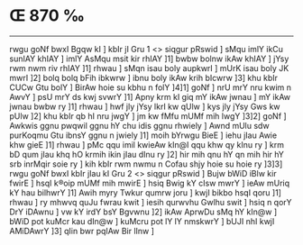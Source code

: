 # Œ 870 ‰
---
rwgu goNf bwxI Bgqw kI ] kbIr jI Gru 1
<> siqgur pRswid ]
sMqu imlY ikCu sunIAY khIAY ] imlY AsMqu msit kir rhIAY ]1] bwbw
bolnw ikAw khIAY ] jYsy rwm nwm riv rhIAY ]1] rhwau ] sMqn isau boly
aupkwrI ] mUrK isau boly JK mwrI ]2] bolq bolq bFih ibkwrw ] ibnu
boly ikAw krih bIcwrw ]3] khu kbIr CUCw Gtu bolY ] BirAw hoie su kbhu
n folY ]4]1] goNf ] nrU mrY nru kwim n AwvY ] psU mrY ds kwj svwrY
]1] Apny krm kI giq mY ikAw jwnau ] mY ikAw jwnau bwbw ry ]1]
rhwau ] hwf jly jYsy lkrI kw qUlw ] kys jly jYsy Gws kw pUlw ]2] khu
kbIr qb hI nru jwgY ] jm kw fMfu mUMf mih lwgY ]3]2] goNf ] Awkwis
ggnu pwqwil ggnu hY chu idis ggnu rhwiely ] Awnd mUlu sdw purKoqmu
Gtu ibnsY ggnu n jwiely ]1] moih bYrwgu BieE ] iehu jIau Awie khw
gieE ]1] rhwau ] pMc qqu imil kwieAw kIn@I qqu khw qy kInu ry ] krm
bD qum jIau khq hO krmih ikin jIau dInu ry ]2] hir mih qnu hY qn
mih hir hY srb inrMqir soie ry ] kih kbIr rwm nwmu n Cofau shjy hoie
su hoie ry ]3]3]
rwgu goNf bwxI kbIr jIau kI Gru 2
<> siqgur pRswid ]
Bujw bWiD iBlw kir fwirE ] hsqI k®oip mUMf mih mwirE ] hsiq Bwig kY
cIsw mwrY ] ieAw mUriq kY hau bilhwrY ]1] Awih myry Twkur qumrw joru ]
kwjI bikbo hsqI qoru ]1] rhwau ] ry mhwvq quJu fwrau kwit ] iesih
qurwvhu Gwlhu swit ] hsiq n qorY DrY iDAwnu ] vw kY irdY bsY Bgvwnu
]2] ikAw AprwDu sMq hY kIn@w ] bWiD pot kuMcr kau dIn@w ] kuMcru pot lY
lY nmskwrY ] bUJI nhI kwjI AMiDAwrY ]3] qIin bwr pqIAw Bir lInw ]
####
